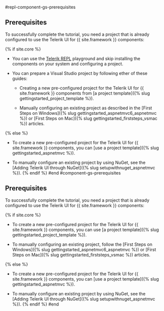 #repl-component-gs-prerequisites
## Prerequisites

To successfully complete the tutorial, you need a project that is already configured to use the Telerik UI for {{ site.framework }} components:

{% if site.core %}
* You can use the [Telerik REPL](https://netcorerepl.telerik.com/) playground and skip installing the components on your system and configuring a project.  

* You can prepare a Visual Studio project by following ether of these guides:

   * Creating a new pre-configured project for the Telerik UI for {{ site.framework }} components from [a project template]({% slug gettingstarted_project_template %}).

   * Manually configuring an existing project as described in the [First Steps on Windows]({% slug gettingstarted_aspnetmvc6_aspnetmvc %}) or [First Steps on Mac]({% slug gettingstarted_firststeps_vsmac %}) articles.

{% else %}
* To create a new pre-configured project for the Telerik UI for {{ site.framework }} components, you can [use a project template]({% slug gettingstarted_aspnetmvc %}).

* To manually configure an existing project by using NuGet, see the [Adding Telerik UI through NuGet]({% slug setupwithnuget_aspnetmvc %}).
{% endif %}
#end
#component-gs-prerequisites
## Prerequisites

To successfully complete the tutorial, you need a project that is already configured to use the Telerik UI for {{ site.framework }} components:

{% if site.core %}

* To create a new pre-configured project for the Telerik UI for {{ site.framework }} components, you can use [a project template]({% slug gettingstarted_project_template %}).

* To manually configuring an existing project, follow the [First Steps on Windows]({% slug gettingstarted_aspnetmvc6_aspnetmvc %}) or [First Steps on Mac]({% slug gettingstarted_firststeps_vsmac %}) articles.

{% else %}
* To create a new pre-configured project for the Telerik UI for {{ site.framework }} components, you can [use a project template]({% slug gettingstarted_aspnetmvc %}).

* To manually configure an existing project by using NuGet, see the [Adding Telerik UI through NuGet]({% slug setupwithnuget_aspnetmvc %}).
{% endif %}
#end